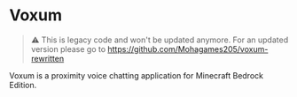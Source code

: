 # Voxum
> ⚠️ This is legacy code and won't be updated anymore. For an updated version please go to https://github.com/Mohagames205/voxum-rewritten

Voxum is a proximity voice chatting application for Minecraft Bedrock Edition.




